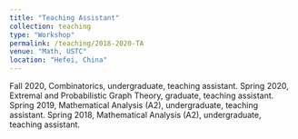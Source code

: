 ```yaml
---
title: "Teaching Assistant"
collection: teaching
type: "Workshop"
permalink: /teaching/2018-2020-TA
venue: "Math, USTC"
location: "Hefei, China"
---
```


Fall 2020, Combinatorics, undergraduate, teaching assistant.
Spring 2020, Extremal and Probabilistic Graph Theory, graduate, teaching assistant.
Spring 2019, Mathematical Analysis (A2), undergraduate, teaching assistant.
Spring 2018, Mathematical Analysis (A2), undergraduate, teaching assistant.

 

